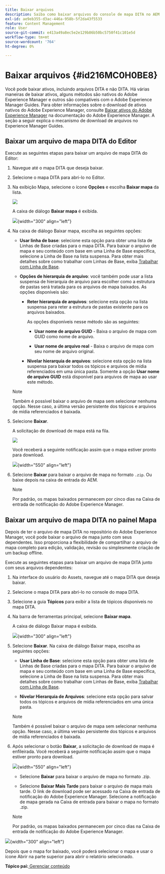 ```yaml
---
title: Baixar arquivos
description: Saiba como baixar arquivos do console de mapa DITA no AEM Guides e exportar um arquivo de mapa DITA no repositório do AEM.
exl-id: ae9eb355-d3ac-446a-958b-5f2da43f5533
feature: Content Management
role: User
source-git-commit: e413a49a8ec5e2e129b86b50bc5750f41c101e5d
workflow-type: tm+mt
source-wordcount: '764'
ht-degree: 0%

---
```


# Baixar arquivos {#id216MC0H0BE8}

Você pode baixar ativos, incluindo arquivos DITA e não DITA. Há várias maneiras de baixar ativos, alguns métodos são nativos do Adobe Experience Manager e outros são compatíveis com o Adobe Experience Manager Guides. Para obter informações sobre o download de ativos nativos do Adobe Experience Manager, consulte [Baixar ativos do Adobe Experience Manager](https://experienceleague.adobe.com/docs/experience-manager-cloud-service/assets/manage/download-assets-from-aem.html) na documentação do Adobe Experience Manager. A seção a seguir explica o mecanismo de download de arquivos no Experience Manager Guides.

## Baixar um arquivo de mapa DITA do Editor

Execute as seguintes etapas para baixar um arquivo de mapa DITA do Editor:

1. Navegue até o mapa DITA que deseja baixar.
1. Selecione o mapa DITA para abri-lo no Editor.

1. Na exibição Mapa, selecione o ícone **Opções** e escolha **Baixar mapa** da lista.

   ![](images/download-map-option-editor.png)

   A caixa de diálogo **Baixar mapa** é exibida.

   ![](images/download-map-dialog-new.png){width="300" align="left"}

1. Na caixa de diálogo Baixar mapa, escolha as seguintes opções:

   - **Usar linha de base**: selecione esta opção para obter uma lista de Linhas de Base criadas para o mapa DITA. Para baixar o arquivo de mapa e seu conteúdo com base em uma Linha de Base específica, selecione a Linha de Base na lista suspensa. Para obter mais detalhes sobre como trabalhar com Linhas de Base, exiba [Trabalhar com Linha de Base](generate-output-use-baseline-for-publishing.md#).

   - **Opções de hierarquia de arquivo**: você também pode usar a lista suspensa de hierarquia de arquivo para escolher como a estrutura de pastas será tratada para os arquivos de mapa baixados. As opções disponíveis são:

      - **Reter hierarquia de arquivos**: selecione esta opção na lista suspensa para reter a estrutura de pastas existente para os arquivos baixados.

        As opções disponíveis nesse método são as seguintes:

         - **Usar nome de arquivo GUID** - Baixa o arquivo de mapa com GUID como nome de arquivo.

         - **Usar nome de arquivo real** - Baixa o arquivo de mapa com seu nome de arquivo original.

      - **Nivelar hierarquia de arquivos**: selecione esta opção na lista suspensa para baixar todos os tópicos e arquivos de mídia referenciados em uma única pasta. Somente a opção **Usar nome de arquivo GUID** está disponível para arquivos de mapa ao usar este método.

   >[!NOTE]
   >
   > Também é possível baixar o arquivo de mapa sem selecionar nenhuma opção. Nesse caso, a última versão persistente dos tópicos e arquivos de mídia referenciados é baixada.

1. Selecione **Baixar**.

   A solicitação de download de mapa está na fila.

   ![](images/download-map-notification.png)

   Você receberá a seguinte notificação assim que o mapa estiver pronto para download.

   ![](images/download-map-success-message.png){width="550" align="left"}

1. Selecione **Baixar** para baixar o arquivo de mapa no formato `.zip`. Ou baixe depois na caixa de entrada do AEM.

   >[!NOTE]
   >
   > Por padrão, os mapas baixados permanecem por cinco dias na Caixa de entrada de notificação do Adobe Experience Manager.

## Baixar um arquivo de mapa DITA no painel Mapa

Depois de ter o arquivo de mapa DITA no repositório do Adobe Experience Manager, você pode baixar o arquivo de mapa junto com seus dependentes. Isso proporciona a flexibilidade de compartilhar o arquivo de mapa completo para edição, validação, revisão ou simplesmente criação de um backup offline.

Execute as seguintes etapas para baixar um arquivo de mapa DITA junto com seus arquivos dependentes:

1. Na interface do usuário do Assets, navegue até o mapa DITA que deseja baixar.

1. Selecione o mapa DITA para abri-lo no console do mapa DITA.

1. Selecione a guia **Tópicos** para exibir a lista de tópicos disponíveis no mapa DITA.

1. Na barra de ferramentas principal, selecione **Baixar mapa**.

   A caixa de diálogo Baixar mapa é exibida.

   ![](images/download-map.png){width="300" align="left"}

1. Selecione **Baixar**. Na caixa de diálogo Baixar mapa, escolha as seguintes opções:

   - **Usar Linha de Base**: selecione esta opção para obter uma lista de Linhas de Base criadas para o mapa DITA. Para baixar o arquivo de mapa e seu conteúdo com base em uma Linha de Base específica, selecione a Linha de Base na lista suspensa. Para obter mais detalhes sobre como trabalhar com Linhas de Base, exiba [Trabalhar com Linha de Base](generate-output-use-baseline-for-publishing.md#).

   - **Nivelar Hierarquia de Arquivos**: selecione esta opção para salvar todos os tópicos e arquivos de mídia referenciados em uma única pasta.


   >[!NOTE]
   >
   > Também é possível baixar o arquivo de mapa sem selecionar nenhuma opção. Nesse caso, a última versão persistente dos tópicos e arquivos de mídia referenciados é baixada.

1. Após selecionar o botão **Baixar**, a solicitação de download de mapa é enfileirada. Você receberá a seguinte notificação assim que o mapa estiver pronto para download.

   ![](images/download-map-prompt.png){width="550" align="left"}

   - Selecione **Baixar** para baixar o arquivo de mapa no formato .zip.

   - Selecione **Baixar Mais Tarde** para baixar o arquivo de mapa mais tarde. O link de download pode ser acessado na Caixa de entrada de notificação do Adobe Experience Manager. Selecione a notificação de mapa gerada na Caixa de entrada para baixar o mapa no formato .zip.

   >[!NOTE]
   >
   > Por padrão, os mapas baixados permanecem por cinco dias na Caixa de entrada de notificação do Adobe Experience Manager.

![](images/download-map-inbox.png){width="300" align="left"}

Depois que o mapa for baixado, você poderá selecionar o mapa e usar o ícone Abrir na parte superior para abrir o relatório selecionado.

**Tópico pai:**&#x200B;[ Gerenciar conteúdo](authoring.md)
